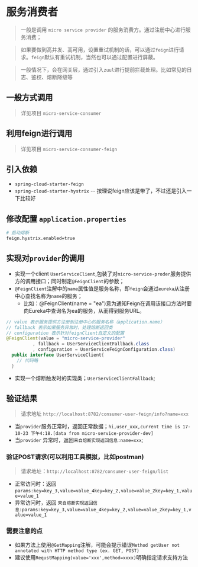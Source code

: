 # 服务消费者
> 一般是调用 `micro service provider` 的服务消费方。通过注册中心进行服务消费；

> 如果要做到高并发、高可用，设置重试机制的话，可以通过`feign`进行请求。`feign`默认有重试机制，当然也可以通过配置进行屏蔽。

>一般情况下，会在网关层，通过引入`zuul`进行提前拦截处理。比如常见的日志、鉴权、熔断降级等

## 一般方式调用
> 详见项目 `micro-service-consumer`

## 利用feign进行调用
> 详见项目 `micro-service-consumer-feign`

## 引入依赖
* `spring-cloud-starter-feign`
* `spring-cloud-starter-hystrix` -- 按理说feign应该是带了，不过还是引入一下比较好

## 修改配置 `application.properties`

```bash
# 启动熔断
feign.hystrix.enabled=true
```

## 实现对`provider`的调用
* 实现一个client `UserServiceClient`,包装了对`micro-service-proder`服务提供方的调用接口；同时制定`@FeignClient`的参数；
* `@FeignClient`注解中的`name`属性值是服务名称，即`feign`会通过`eureka`从注册中心查找名称为`name`的服务；
  * 比如：@FeignClient(name = "ea")意为通知Feign在调用该接口方法时要向Eureka中查询名为ea的服务，从而得到服务URL。

```java
// value 表示服务提供方注册到注册中心的服务名称（application.name）
// fallback 表示如果服务异常时，处理熔断返回类
// configuration 表示针对feignClient自定义的配置
@FeignClient(value = "micro-service-provider"
          , fallback = UserServiceClientFallback.class
          , configuration = UserServiceFeignConfiguration.class)
  public interface UserServiceClient{
    // 代码略
  }
  ```

* 实现一个熔断触发时的实现类；`UserServiceClientFallback`;

## 验证结果
> 请求地址 `http://localhost:8782/consumer-user-feign/info?name=xxx`
* 当`provider`服务正常时，返回正常数据；`hi,user_xxx,current time is 17-10-23 下午4:18.[data from micro-service-provider-dev]`
* 当`provider` 异常时，返回`来自熔断实现返回信息:name=xxx`;

### 验证POST请求(可以利用工具模拟，比如postman)
> 请求地址：`http://localhost:8782/consumer-user-feign/list`
* 正常访问时：返回 `params:key=key_3,value=value_4key=key_2,value=value_2key=key_1,value=value_1`
* 异常访问时，返回 `来自熔断实现返回信息:params:key=key_3,value=value_4key=key_2,value=value_2key=key_1,value=value_1`

### 需要注意的点
* 如果方法上使用`@GetMapping`注解，可能会提示错误`Method getUser not annotated with HTTP method type (ex. GET, POST)`
* 建议使用`RequstMapping(value='xxx',method=xxxx)`明确指定请求支持方法